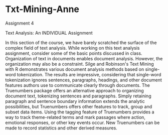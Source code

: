# Txt-Mining-Anne

Assignment 4

Text Analysis: An INDIVIDUAL Assignment

In this section of the course, we have barely scratched the surface of the complex field of text analysis. While working on this text analysis assignment, consider some of the basic points discussed in class.
Organization of text in documents enables document analysis. However, the organization may also be a constraint. Silge and Robinson's Text Mining with R demonstrates various document analysis methods based on single-word tokenization. The results are impressive, considering that single-word tokenization ignores sentences, paragraphs, headings, and other document features authors use to communicate clearly through documents.
The Truenumbers package offers an alternative approach to organizing document text, tokenizing sentences and paragraphs. Simply retaining paragraph and sentence boundary information extends the analytic possibilities, but Truenumbers offers other features to track, group and subset data items. Using the tagging feature of Truenumbers provides a way to track theme-related terms and mark passages where action, emotional responses, or other key events occur. New Truenumbers can be made to record statistics and other derived measures.
